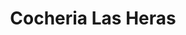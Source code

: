 ---
title: "Cocheria Las Heras"
url: /corrientes/cocheria-las-heras/
shop: directores de funerarias
---
